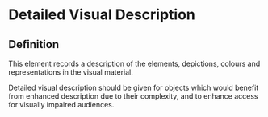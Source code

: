 # Detailed Visual Description

## Definition

This element records a description of the elements, depictions, colours and representations in the visual material. 



Detailed visual description should be given for objects which would benefit from enhanced description due to their complexity, and to enhance access for visually impaired audiences.  







